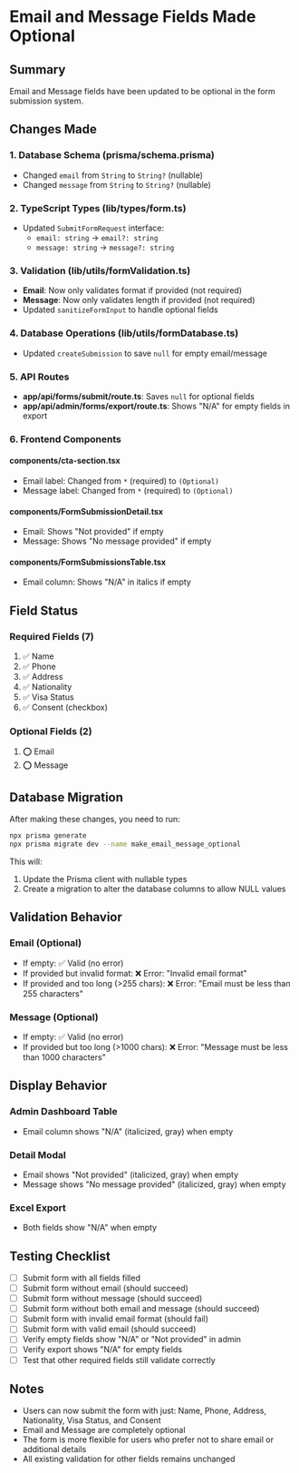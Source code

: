 # Email and Message Fields Made Optional

## Summary
Email and Message fields have been updated to be optional in the form submission system.

## Changes Made

### 1. Database Schema (prisma/schema.prisma)
- Changed `email` from `String` to `String?` (nullable)
- Changed `message` from `String` to `String?` (nullable)

### 2. TypeScript Types (lib/types/form.ts)
- Updated `SubmitFormRequest` interface:
  - `email: string` → `email?: string`
  - `message: string` → `message?: string`

### 3. Validation (lib/utils/formValidation.ts)
- **Email**: Now only validates format if provided (not required)
- **Message**: Now only validates length if provided (not required)
- Updated `sanitizeFormInput` to handle optional fields

### 4. Database Operations (lib/utils/formDatabase.ts)
- Updated `createSubmission` to save `null` for empty email/message

### 5. API Routes
- **app/api/forms/submit/route.ts**: Saves `null` for optional fields
- **app/api/admin/forms/export/route.ts**: Shows "N/A" for empty fields in export

### 6. Frontend Components

#### components/cta-section.tsx
- Email label: Changed from `*` (required) to `(Optional)`
- Message label: Changed from `*` (required) to `(Optional)`

#### components/FormSubmissionDetail.tsx
- Email: Shows "Not provided" if empty
- Message: Shows "No message provided" if empty

#### components/FormSubmissionsTable.tsx
- Email column: Shows "N/A" in italics if empty

## Field Status

### Required Fields (7)
1. ✅ Name
2. ✅ Phone
3. ✅ Address
4. ✅ Nationality
5. ✅ Visa Status
6. ✅ Consent (checkbox)

### Optional Fields (2)
1. ⭕ Email
2. ⭕ Message

## Database Migration

After making these changes, you need to run:

```bash
npx prisma generate
npx prisma migrate dev --name make_email_message_optional
```

This will:
1. Update the Prisma client with nullable types
2. Create a migration to alter the database columns to allow NULL values

## Validation Behavior

### Email (Optional)
- If empty: ✅ Valid (no error)
- If provided but invalid format: ❌ Error: "Invalid email format"
- If provided and too long (>255 chars): ❌ Error: "Email must be less than 255 characters"

### Message (Optional)
- If empty: ✅ Valid (no error)
- If provided but too long (>1000 chars): ❌ Error: "Message must be less than 1000 characters"

## Display Behavior

### Admin Dashboard Table
- Email column shows "N/A" (italicized, gray) when empty

### Detail Modal
- Email shows "Not provided" (italicized, gray) when empty
- Message shows "No message provided" (italicized, gray) when empty

### Excel Export
- Both fields show "N/A" when empty

## Testing Checklist

- [ ] Submit form with all fields filled
- [ ] Submit form without email (should succeed)
- [ ] Submit form without message (should succeed)
- [ ] Submit form without both email and message (should succeed)
- [ ] Submit form with invalid email format (should fail)
- [ ] Submit form with valid email (should succeed)
- [ ] Verify empty fields show "N/A" or "Not provided" in admin
- [ ] Verify export shows "N/A" for empty fields
- [ ] Test that other required fields still validate correctly

## Notes

- Users can now submit the form with just: Name, Phone, Address, Nationality, Visa Status, and Consent
- Email and Message are completely optional
- The form is more flexible for users who prefer not to share email or additional details
- All existing validation for other fields remains unchanged
